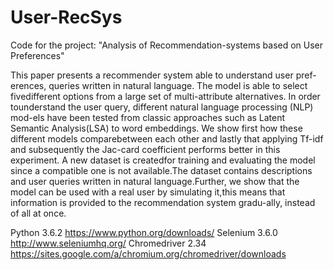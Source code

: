 # User-RecSys
Code for the project: "Analysis of Recommendation-systems based on User Preferences"

This paper presents a recommender system able to understand user pref-erences, queries written in natural language.  The model is able to select fivedifferent options from a large set of multi-attribute alternatives.  In order tounderstand the user query, different natural language processing (NLP) mod-els have been tested from classic approaches such as Latent Semantic Analysis(LSA) to word embeddings.  We show first how these different models comparebetween each other and lastly that applying Tf-idf and subsequently the Jac-card coefficient performs better in this experiment.  A new dataset is createdfor training and evaluating the model since a compatible one is not available.The dataset contains descriptions and user queries written in natural language.Further, we show that the model can be used with a real user by simulating it,this means that information is provided to the recommendation system gradu-ally, instead of all at once.

Python 3.6.2 https://www.python.org/downloads/
Selenium 3.6.0 http://www.seleniumhq.org/
Chromedriver 2.34 https://sites.google.com/a/chromium.org/chromedriver/downloads
